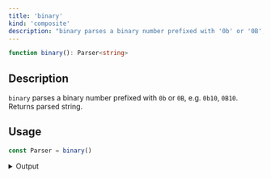 ```yaml
---
title: 'binary'
kind: 'composite'
description: "binary parses a binary number prefixed with '0b' or '0B', e.g. '0b10', '0B10'. Returns parsed string."
---
```


```typescript {{ withLineNumbers: false }}
function binary(): Parser<string>
```

## Description

`binary` parses a binary number prefixed with `0b` or `0B`, e.g. `0b10`, `0B10`. Returns parsed string.

## Usage

```typescript
const Parser = binary()
```

<details>
  <summary>Output</summary>

  ### Success

  ```typescript
  run(Parser).with('0b10')

  {
    isOk: true,
    pos: 4,
    value: '0x10'
  }
  ```

  ### Failure

  ```typescript
  run(Parser).with('x10')

  {
    isOk: false,
    pos: 0,
    expected: 'binary number'
  }
  ```
</details>
